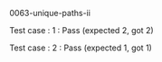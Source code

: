 
0063-unique-paths-ii


Test case : 1 : Pass
 (expected 2, got 2)



Test case : 2 : Pass
 (expected 1, got 1)


